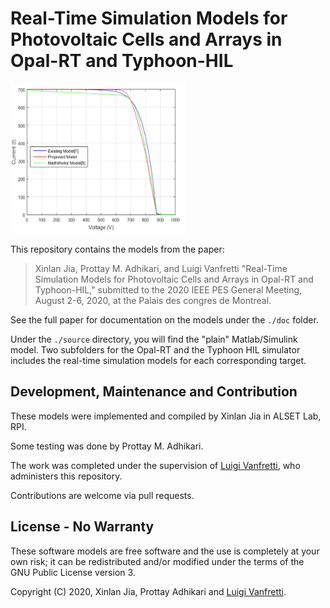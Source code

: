 # Real-Time Simulation Models for Photovoltaic Cells and Arrays in Opal-RT and Typhoon-HIL
<img src="https://github.com/ALSETLab/pvmodel2020/blob/master/ALSET_PV_models/pic/pic.png" data-canonical-src="https://github.com/ALSETLab/pvmodel2020/blob/master/ALSET_PV_models/pic/pic.png" width="280" height="240" />

This repository contains the models from the paper:
> Xinlan Jia, Prottay M. Adhikari, and Luigi Vanfretti "Real-Time Simulation Models for Photovoltaic Cells and Arrays in Opal-RT and Typhoon-HIL," submitted to the 2020 IEEE PES General Meeting, August 2-6, 2020, at the Palais des congres de Montreal.

See the full paper for documentation on the models under the `./doc` folder.

Under the `./source` directory, you will find the "plain" Matlab/Simulink model. Two subfolders for the Opal-RT and the Typhoon HIL simulator includes the real-time simulation models for each corresponding target.


## Development, Maintenance and Contribution
These models were implemented and compiled by Xinlan Jia in ALSET Lab, RPI.

Some testing was done by Prottay M. Adhikari.

The work was completed under the supervision of [Luigi Vanfretti](https://github.com/lvanfretti), who administers this repository.

Contributions are welcome via pull requests.

## License - No Warranty

These software models are free software and the use is completely at your own risk; it can be redistributed and/or modified under the terms of the GNU Public License version 3.

Copyright (C) 2020, Xinlan Jia, Prottay Adhikari and [Luigi Vanfretti](https://github.com/lvanfretti).
